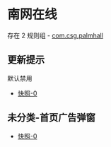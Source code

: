 # 南网在线

存在 2 规则组 - [com.csg.palmhall](/src/apps/com.csg.palmhall.ts)

## 更新提示

默认禁用

- [快照-0](https://i.gkd.li/i/12700060)

## 未分类-首页广告弹窗

- [快照-0](https://i.gkd.li/i/12700075)
